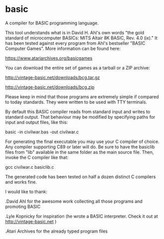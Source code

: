 # basic
A compiler for BASIC programming language.

This tool understands what is in David H. Ahl's own words "the gold standard of microcomputer BASICs: MITS Altair 8K BASIC, Rev. 4.0 (ix)."
It has been tested against every program from Ahl's bestseller "BASIC Computer Games". More information can be found here:

https://www.atariarchives.org/basicgames

You can download the entire set of games as a tarball or a ZIP archive:

http://vintage-basic.net/downloads/bcg.tar.gz

http://vintage-basic.net/downloads/bcg.zip

Please keep in mind that those programs are extremely simple if compared to today standards. They were written to be used with TTY terminals.

By default this BASIC compiler reads from standard input and writes to standard output.
That behaviour may be modified by specifying paths for input and output files, like this:

basic -in civilwar.bas -out civilwar.c

For generating the final executable you may use your C compiler of choice. Any compiler supporting C89 or later will do.
Be sure to have the basiclib files from "lib" available in the same folder as the main source file. 
Then, invoke the C compiler like that:

gcc civilwar.c basiclib.c

The generated code has been tested on half a dozen distinct C compilers and works fine.

I would like to thank:

.David Ahl for the awesome work collecting all those programs and promoting BASIC

.Lyle Kopnicky for inspiration (he wrote a BASIC interpreter. Check it out at http://vintage-basic.net )

.Atari Archives for the already typed program files

